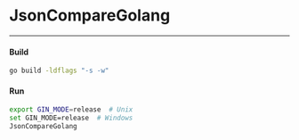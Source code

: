 # JsonCompareGolang
---


#### Build

```sh
go build -ldflags "-s -w"
```

#### Run

```sh
export GIN_MODE=release  # Unix
set GIN_MODE=release  # Windows
JsonCompareGolang
```
